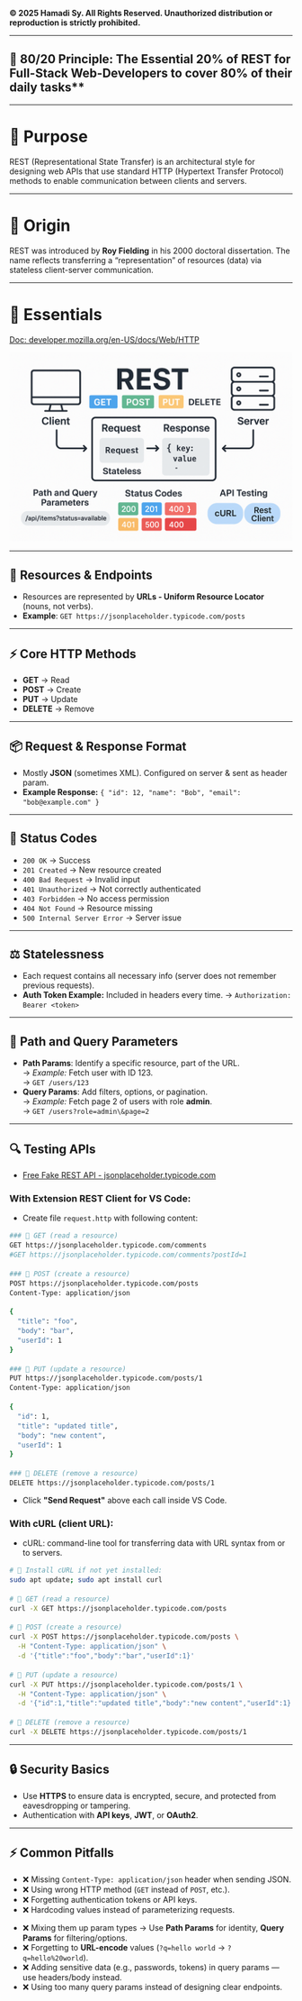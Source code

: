 **© 2025 Hamadi Sy. All Rights Reserved. Unauthorized distribution or reproduction is strictly prohibited.**

---

## 🚀 80/20 Principle: The Essential 20% of REST for Full-Stack Web-Developers to cover 80% of their daily tasks**

---

# 🎯 Purpose
REST (Representational State Transfer) is an architectural style for designing web APIs that use standard HTTP (Hypertext Transfer Protocol) methods to enable communication between clients and servers.

---

# 🌱 Origin
REST was introduced by **Roy Fielding** in his 2000 doctoral dissertation. The name reflects transferring a “representation” of resources (data) via stateless client-server communication.

---

# 🧠 Essentials
[Doc: developer.mozilla.org/en-US/docs/Web/HTTP](https://developer.mozilla.org/en-US/docs/Web/HTTP)

![REST Essentials](imgs/rest-api.png)

---

## 🔗 Resources & Endpoints
* Resources are represented by **URLs - Uniform Resource Locator** (nouns, not verbs).
* **Example**: `GET https://jsonplaceholder.typicode.com/posts`

---

## ⚡ Core HTTP Methods
* **GET** → Read
* **POST** → Create
* **PUT** → Update
* **DELETE** → Remove

---

## 📦 Request & Response Format
* Mostly **JSON** (sometimes XML). Configured on server & sent as header param.
* **Example Response:** `{ "id": 12, "name": "Bob", "email": "bob@example.com" }`

---

## 📜 Status Codes
* `200 OK` → Success
* `201 Created` → New resource created
* `400 Bad Request` → Invalid input
* `401 Unauthorized` → Not correctly authenticated
* `403 Forbidden` → No access permission
* `404 Not Found` → Resource missing
* `500 Internal Server Error` → Server issue

---

## ⚖️ Statelessness
* Each request contains all necessary info (server does not remember previous requests).
* **Auth Token Example:** Included in headers every time. → `Authorization: Bearer <token>`

---

## 🔑 Path and Query Parameters  

- **Path Params**: Identify a specific resource, part of the URL.  
  → *Example:* Fetch user with ID 123.  
  → `GET /users/123`
- **Query Params**: Add filters, options, or pagination.  
  → *Example:* Fetch page 2 of users with role **admin**.  
  → `GET /users?role=admin\&page=2`

---

## 🔍 Testing APIs  

* [Free Fake REST API - jsonplaceholder.typicode.com](https://jsonplaceholder.typicode.com/)


### With Extension REST Client for VS Code:
* Create file `request.http` with following content:
```bash
### 🔹 GET (read a resource)
GET https://jsonplaceholder.typicode.com/comments
#GET https://jsonplaceholder.typicode.com/comments?postId=1

### 🔹 POST (create a resource)
POST https://jsonplaceholder.typicode.com/posts
Content-Type: application/json

{
  "title": "foo",
  "body": "bar",
  "userId": 1
}

### 🔹 PUT (update a resource)
PUT https://jsonplaceholder.typicode.com/posts/1
Content-Type: application/json

{
  "id": 1,
  "title": "updated title",
  "body": "new content",
  "userId": 1
}

### 🔹 DELETE (remove a resource)
DELETE https://jsonplaceholder.typicode.com/posts/1
```
* Click **"Send Request"** above each call inside VS Code.

### With cURL (client URL):
* cURL: command-line tool for transferring data with URL syntax from or to servers.
```bash
# 🔹 Install cURL if not yet installed:
sudo apt update; sudo apt install curl

# 🔹 GET (read a resource)
curl -X GET https://jsonplaceholder.typicode.com/posts

# 🔹 POST (create a resource)
curl -X POST https://jsonplaceholder.typicode.com/posts \
  -H "Content-Type: application/json" \
  -d '{"title":"foo","body":"bar","userId":1}'

# 🔹 PUT (update a resource)
curl -X PUT https://jsonplaceholder.typicode.com/posts/1 \
  -H "Content-Type: application/json" \
  -d '{"id":1,"title":"updated title","body":"new content","userId":1}'

# 🔹 DELETE (remove a resource)
curl -X DELETE https://jsonplaceholder.typicode.com/posts/1
```

---

## 🔒 Security Basics
* Use **HTTPS** to ensure data is encrypted, secure, and protected from eavesdropping or tampering.
* Authentication with **API keys**, **JWT**, or **OAuth2**.

---

## ⚡ Common Pitfalls
* ❌ Missing `Content-Type: application/json` header when sending JSON.
* ❌ Using wrong HTTP method (`GET` instead of `POST`, etc.).
* ❌ Forgetting authentication tokens or API keys.
* ❌ Hardcoding values instead of parameterizing requests.
- ❌ Mixing them up param types → Use **Path Params** for identity, **Query Params** for filtering/options.  
- ❌ Forgetting to **URL-encode** values (`?q=hello world` → `?q=hello%20world`).  
- ❌ Adding sensitive data (e.g., passwords, tokens) in query params — use headers/body instead.  
- ❌ Using too many query params instead of designing clear endpoints.  

